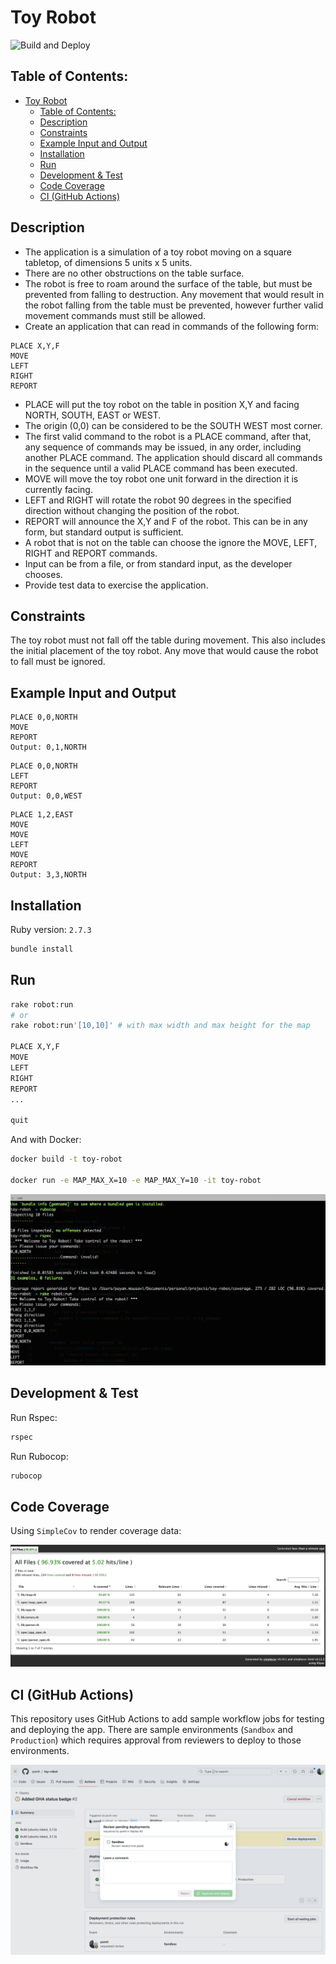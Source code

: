 # Toy Robot

![Build and Deploy](https://github.com/pamit/toy-robot/actions/workflows/deploy.yml/badge.svg)

## Table of Contents:
- [Toy Robot](#toy-robot)
  - [Table of Contents:](#table-of-contents)
  - [Description](#description)
  - [Constraints](#constraints)
  - [Example Input and Output](#example-input-and-output)
  - [Installation](#installation)
  - [Run](#run)
  - [Development \& Test](#development--test)
  - [Code Coverage](#code-coverage)
  - [CI (GitHub Actions)](#ci-github-actions)

## Description
- The application is a simulation of a toy robot moving on a square tabletop,
  of dimensions 5 units x 5 units.
- There are no other obstructions on the table surface.
- The robot is free to roam around the surface of the table, but must be
  prevented from falling to destruction. Any movement that would result in the
  robot falling from the table must be prevented, however further valid
  movement commands must still be allowed.
- Create an application that can read in commands of the following form:

```
PLACE X,Y,F
MOVE
LEFT
RIGHT
REPORT
```

- PLACE will put the toy robot on the table in position X,Y and facing NORTH,
  SOUTH, EAST or WEST.
- The origin (0,0) can be considered to be the SOUTH WEST most corner.
- The first valid command to the robot is a PLACE command, after that, any
  sequence of commands may be issued, in any order, including another PLACE
  command. The application should discard all commands in the sequence until a
  valid PLACE command has been executed.
- MOVE will move the toy robot one unit forward in the direction it is currently
  facing.
- LEFT and RIGHT will rotate the robot 90 degrees in the specified direction
  without changing the position of the robot.
- REPORT will announce the X,Y and F of the robot. This can be in any form, but
  standard output is sufficient.
- A robot that is not on the table can choose the ignore the MOVE, LEFT, RIGHT
  and REPORT commands.
- Input can be from a file, or from standard input, as the developer chooses.
- Provide test data to exercise the application.

## Constraints
The toy robot must not fall off the table during movement. This also includes
the initial placement of the toy robot. Any move that would cause the robot
to fall must be ignored.

## Example Input and Output

```
PLACE 0,0,NORTH
MOVE
REPORT
Output: 0,1,NORTH
```

```
PLACE 0,0,NORTH
LEFT
REPORT
Output: 0,0,WEST
```

```
PLACE 1,2,EAST
MOVE
MOVE
LEFT
MOVE
REPORT
Output: 3,3,NORTH
```

## Installation
Ruby version: `2.7.3`

```bash
bundle install
```

## Run

```bash
rake robot:run
# or
rake robot:run'[10,10]' # with max width and max height for the map

PLACE X,Y,F
MOVE
LEFT
RIGHT
REPORT
...

quit
```

And with Docker:

```bash
docker build -t toy-robot

docker run -e MAP_MAX_X=10 -e MAP_MAX_Y=10 -it toy-robot
```

![sample](static/sample.png)

## Development & Test
Run Rspec:

```bash
rspec
```

Run Rubocop:
```bash
rubocop
```

## Code Coverage

Using `SimpleCov` to render coverage data:

![coverage](coverage/coverage.png)

## CI (GitHub Actions)

This repository uses GitHub Actions to add sample workflow jobs for testing and deploying the app. There are sample environments (`Sandbox` and `Production`) which requires approval from reviewers to deploy to those environments.

![CI](static/CI.png)
